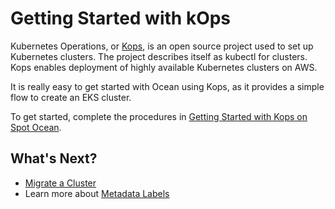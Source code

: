# Getting Started with kOps

Kubernetes Operations, or [Kops](https://github.com/kubernetes/kops), is an open source project used to set up Kubernetes clusters. The project describes itself as kubectl for clusters. Kops enables deployment of highly available Kubernetes clusters on AWS.

It is really easy to get started with Ocean using Kops, as it provides a simple flow to create an EKS cluster.

To get started, complete the procedures in [Getting Started with Kops on Spot Ocean](https://kops.sigs.k8s.io/getting_started/spot-ocean/).

## What's Next?

- [Migrate a Cluster](ocean/tools-and-integrations/kops/migrate-cluster)
- Learn more about [Metadata Labels](ocean/tools-and-integrations/kops/metadata-labels)
